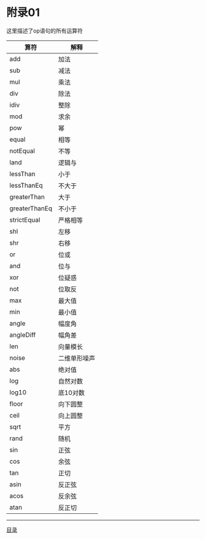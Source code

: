 附录01
===
这里描述了op语句的所有运算符

| 算符          | 解释         |
| ---           | ---          |
| add           | 加法         |
| sub           | 减法         |
| mul           | 乘法         |
| div           | 除法         |
| idiv          | 整除         |
| mod           | 求余         |
| pow           | 幂           |
| equal         | 相等         |
| notEqual      | 不等         |
| land          | 逻辑与       |
| lessThan      | 小于         |
| lessThanEq    | 不大于       |
| greaterThan   | 大于         |
| greaterThanEq | 不小于       |
| strictEqual   | 严格相等     |
| shl           | 左移         |
| shr           | 右移         |
| or            | 位或         |
| and           | 位与         |
| xor           | 位疑惑       |
| not           | 位取反       |
| max           | 最大值       |
| min           | 最小值       |
| angle         | 幅度角       |
| angleDiff     | 幅角差       |
| len           | 向量模长     |
| noise         | 二维单形噪声 |
| abs           | 绝对值       |
| log           | 自然对数     |
| log10         | 底10对数     |
| floor         | 向下圆整     |
| ceil          | 向上圆整     |
| sqrt          | 平方         |
| rand          | 随机         |
| sin           | 正弦         |
| cos           | 余弦         |
| tan           | 正切         |
| asin          | 反正弦       |
| acos          | 反余弦       |
| atan          | 反正切       |


---
[目录](./README.md)
